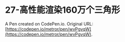 # 27-高性能渲染160万个三角形

A Pen created on CodePen.io. Original URL: [https://codepen.io/metror/pen/wvPgvqW](https://codepen.io/metror/pen/wvPgvqW).

